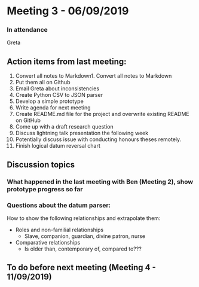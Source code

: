 #  Meeting 3 - 06/09/2019

### In attendance
Greta

## Action items from last meeting:
1. Convert all notes to Markdown1. Convert all notes to Markdown
2. Put them all on Github
3. Email Greta about inconsistencies
4. Create Python CSV to JSON parser
5. Develop a simple prototype
6. Write agenda for next meeting
7. Create README.md file for the project and overwrite existing README on GitHub
8. Come up with a draft research question
9. Discuss lightning talk presentation the following week
10. Potentially discuss issue with conducting honours theses remotely.
11. Finish logical datum reversal chart


## Discussion topics

### What happened in the last meeting with Ben (Meeting 2), show prototype progress so far

### Questions about the datum parser:

How to show the following relationships and extrapolate them:
* Roles and non-familial relationships
    * Slave, companion, guardian, divine patron, nurse
* Comparative relationships
    * Is older than, contemporary of, compared to???



## To do before next meeting (Meeting 4 - 11/09/2019)

